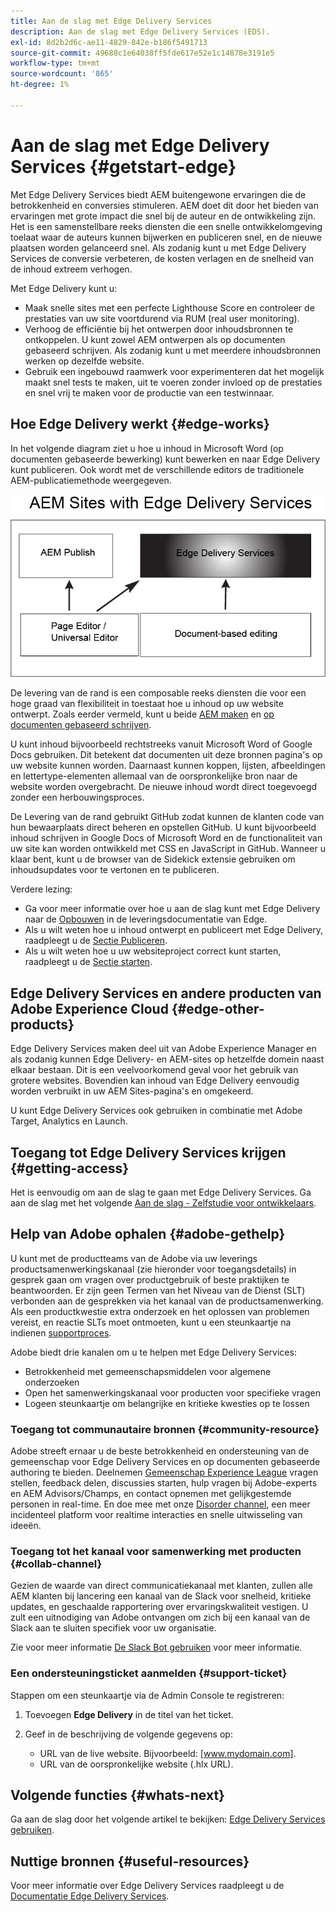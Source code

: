 ```yaml
---
title: Aan de slag met Edge Delivery Services
description: Aan de slag met Edge Delivery Services (EDS).
exl-id: 8d2b2d6c-ae11-4829-842e-b186f5491713
source-git-commit: 49688c1e64038ff5fde617e52e1c14878e3191e5
workflow-type: tm+mt
source-wordcount: '865'
ht-degree: 1%

---
```


# Aan de slag met Edge Delivery Services {#getstart-edge}

Met Edge Delivery Services biedt AEM buitengewone ervaringen die de betrokkenheid en conversies stimuleren. AEM doet dit door het bieden van ervaringen met grote impact die snel bij de auteur en de ontwikkeling zijn. Het is een samenstellbare reeks diensten die een snelle ontwikkelomgeving toelaat waar de auteurs kunnen bijwerken en publiceren snel, en de nieuwe plaatsen worden gelanceerd snel. Als zodanig kunt u met Edge Delivery Services de conversie verbeteren, de kosten verlagen en de snelheid van de inhoud extreem verhogen.

Met Edge Delivery kunt u:

* Maak snelle sites met een perfecte Lighthouse Score en controleer de prestaties van uw site voortdurend via RUM (real user monitoring).
* Verhoog de efficiëntie bij het ontwerpen door inhoudsbronnen te ontkoppelen. U kunt zowel AEM ontwerpen als op documenten gebaseerd schrijven. Als zodanig kunt u met meerdere inhoudsbronnen werken op dezelfde website.
* Gebruik een ingebouwd raamwerk voor experimenteren dat het mogelijk maakt snel tests te maken, uit te voeren zonder invloed op de prestaties en snel vrij te maken voor de productie van een testwinnaar.

## Hoe Edge Delivery werkt {#edge-works}

In het volgende diagram ziet u hoe u inhoud in Microsoft Word (op documenten gebaseerde bewerking) kunt bewerken en naar Edge Delivery kunt publiceren. Ook wordt met de verschillende editors de traditionele AEM-publicatiemethode weergegeven.

![Edge Delivery Architecture](assets/edgedelivery.png)

De levering van de rand is een composable reeks diensten die voor een hoge graad van flexibiliteit in toestaat hoe u inhoud op uw website ontwerpt. Zoals eerder vermeld, kunt u beide [AEM maken](/help/sites-authoring/author.md) en [op documenten gebaseerd schrijven](https://www.hlx.live/docs/authoring).

U kunt inhoud bijvoorbeeld rechtstreeks vanuit Microsoft Word of Google Docs gebruiken. Dit betekent dat documenten uit deze bronnen pagina&#39;s op uw website kunnen worden. Daarnaast kunnen koppen, lijsten, afbeeldingen en lettertype-elementen allemaal van de oorspronkelijke bron naar de website worden overgebracht. De nieuwe inhoud wordt direct toegevoegd zonder een herbouwingsproces.

De Levering van de rand gebruikt GitHub zodat kunnen de klanten code van hun bewaarplaats direct beheren en opstellen GitHub. U kunt bijvoorbeeld inhoud schrijven in Google Docs of Microsoft Word en de functionaliteit van uw site kan worden ontwikkeld met CSS en JavaScript in GitHub. Wanneer u klaar bent, kunt u de browser van de Sidekick extensie gebruiken om inhoudsupdates voor te vertonen en te publiceren.

Verdere lezing:

* Ga voor meer informatie over hoe u aan de slag kunt met Edge Delivery naar de [Opbouwen](https://www.hlx.live/docs/#build) in de leveringsdocumentatie van Edge.
* Als u wilt weten hoe u inhoud ontwerpt en publiceert met Edge Delivery, raadpleegt u de [Sectie Publiceren](https://www.hlx.live/docs/authoring).
* Als u wilt weten hoe u uw websiteproject correct kunt starten, raadpleegt u de [Sectie starten](https://www.hlx.live/docs/#launch).

## Edge Delivery Services en andere producten van Adobe Experience Cloud {#edge-other-products}

Edge Delivery Services maken deel uit van Adobe Experience Manager en als zodanig kunnen Edge Delivery- en AEM-sites op hetzelfde domein naast elkaar bestaan. Dit is een veelvoorkomend geval voor het gebruik van grotere websites. Bovendien kan inhoud van Edge Delivery eenvoudig worden verbruikt in uw AEM Sites-pagina&#39;s en omgekeerd.

U kunt Edge Delivery Services ook gebruiken in combinatie met Adobe Target, Analytics en Launch.

## Toegang tot Edge Delivery Services krijgen {#getting-access}

Het is eenvoudig om aan de slag te gaan met Edge Delivery Services. Ga aan de slag met het volgende [Aan de slag - Zelfstudie voor ontwikkelaars](https://www.hlx.live/developer/tutorial).

## Help van Adobe ophalen {#adobe-gethelp}

U kunt met de productteams van de Adobe via uw leverings productsamenwerkingskanaal (zie hieronder voor toegangsdetails) in gesprek gaan om vragen over productgebruik of beste praktijken te beantwoorden. Er zijn geen Termen van het Niveau van de Dienst (SLT) verbonden aan de gesprekken via het kanaal van de productsamenwerking. Als een productkwestie extra onderzoek en het oplossen van problemen vereist, en reactie SLTs moet ontmoeten, kunt u een steunkaartje na indienen [supportproces](https://experienceleague.adobe.com/?lang=en&amp;support-tab=home#support).

Adobe biedt drie kanalen om u te helpen met Edge Delivery Services:

* Betrokkenheid met gemeenschapsmiddelen voor algemene onderzoeken
* Open het samenwerkingskanaal voor producten voor specifieke vragen
* Logeen steunkaartje om belangrijke en kritieke kwesties op te lossen

### Toegang tot communautaire bronnen {#community-resource}

Adobe streeft ernaar u de beste betrokkenheid en ondersteuning van de gemeenschap voor Edge Delivery Services en op documenten gebaseerde authoring te bieden. Deelnemen [Gemeenschap Experience League](https://adobe.ly/3Q6kTKl) vragen stellen, feedback delen, discussies starten, hulp vragen bij Adobe-experts en AEM Advisors/Champs, en contact opnemen met gelijkgestemde personen in real-time. En doe mee met onze [Disorder channel](https://discord.gg/aem-live), een meer incidenteel platform voor realtime interacties en snelle uitwisseling van ideeën.

### Toegang tot het kanaal voor samenwerking met producten {#collab-channel}

Gezien de waarde van direct communicatiekanaal met klanten, zullen alle AEM klanten bij lancering een kanaal van de Slack voor snelheid, kritieke updates, en geschaalde rapportering over ervaringskwaliteit vestigen. U zult een uitnodiging van Adobe ontvangen om zich bij een kanaal van de Slack aan te sluiten specifiek voor uw organisatie.

Zie voor meer informatie [De Slack Bot gebruiken](https://www.hlx.live/docs/slack) voor meer informatie.

### Een ondersteuningsticket aanmelden {#support-ticket}

Stappen om een steunkaartje via de Admin Console te registreren:

1. Toevoegen **Edge Delivery** in de titel van het ticket.
2. Geef in de beschrijving de volgende gegevens op:

   * URL van de live website. Bijvoorbeeld: [www.mydomain.com].
   * URL van de oorspronkelijke website (.hlx URL).

## Volgende functies {#whats-next}

Ga aan de slag door het volgende artikel te bekijken: [Edge Delivery Services gebruiken](/help/edge/using.md).

## Nuttige bronnen {#useful-resources}

Voor meer informatie over Edge Delivery Services raadpleegt u de [Documentatie Edge Delivery Services](https://www.hlx.live/docs/).
